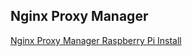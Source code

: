## Nginx Proxy Manager
[Nginx Proxy Manager Raspberry Pi Install](https://www.wundertech.net/nginx-proxy-manager-raspberry-pi-install-instructions/)
